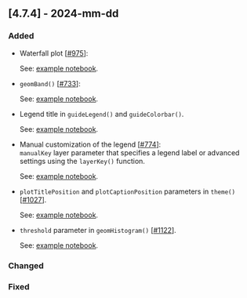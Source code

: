 ## [4.7.4] - 2024-mm-dd

### Added

- Waterfall plot [[#975](https://github.com/JetBrains/lets-plot/issues/975)]:

  See: [example notebook](https://nbviewer.org/github/JetBrains/lets-plot-kotlin/blob/master/docs/examples/jupyter-notebooks/f-4.7.4/waterfall_plot.ipynb).

- `geomBand()` [[#733](https://github.com/JetBrains/lets-plot/issues/733)]:

  See: [example notebook](https://nbviewer.org/github/JetBrains/lets-plot-kotlin/blob/master/docs/examples/jupyter-notebooks/f-4.7.4/us_unemployment.ipynb).

- Legend title in `guideLegend()` and `guideColorbar()`.

  See: [example notebook](https://nbviewer.org/github/JetBrains/lets-plot-kotlin/blob/master/docs/examples/jupyter-notebooks/f-4.7.4/legend_title.ipynb).

- Manual customization of the legend [[#774](https://github.com/JetBrains/lets-plot/issues/774)]:<br/>
  `manualKey` layer parameter that specifies a legend label or advanced settings using the `layerKey()` function.
  
  See: [example notebook](https://nbviewer.org/github/JetBrains/lets-plot-kotlin/blob/master/docs/examples/jupyter-notebooks/f-4.7.4/manual_legend.ipynb).

- `plotTitlePosition` and `plotCaptionPosition` parameters in `theme()` [[#1027](https://github.com/JetBrains/lets-plot/issues/1027)].

  See: [example notebook](https://nbviewer.org/github/JetBrains/lets-plot-kotlin/blob/master/docs/examples/jupyter-notebooks/f-4.7.4/theme_plot_title_position.ipynb).

- `threshold` parameter in `geomHistogram()` [[#1122]()].

  See: [example notebook](https://nbviewer.org/github/JetBrains/lets-plot-kotlin/blob/master/docs/examples/jupyter-notebooks/f-4.7.4/geom_histogram_threshold.ipynb).

### Changed

### Fixed
